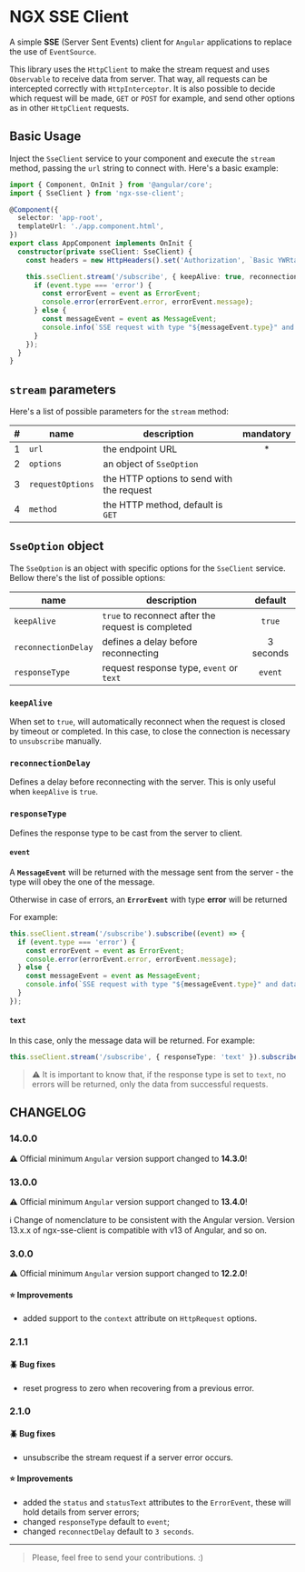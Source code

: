 # NGX SSE Client

A simple **SSE** (Server Sent Events) client for `Angular` applications to
replace the use of `EventSource`.

This library uses the `HttpClient` to make the stream request and uses
`Observable` to receive data from server. That way, all requests can be
intercepted correctly with `HttpInterceptor`. It is also possible to decide
which request will be made, `GET` or `POST` for example, and send other options
as in other `HttpClient` requests.

## Basic Usage

Inject the `SseClient` service to your component and execute the `stream`
method, passing the `url` string to connect with. Here's a basic example:

```typescript
import { Component, OnInit } from '@angular/core';
import { SseClient } from 'ngx-sse-client';

@Component({
  selector: 'app-root',
  templateUrl: './app.component.html',
})
export class AppComponent implements OnInit {
  constructor(private sseClient: SseClient) {
    const headers = new HttpHeaders().set('Authorization', `Basic YWRtaW46YWRtaW4=`);

    this.sseClient.stream('/subscribe', { keepAlive: true, reconnectionDelay: 1_000, responseType: 'event' }, { headers }, 'POST').subscribe((event) => {
      if (event.type === 'error') {
        const errorEvent = event as ErrorEvent;
        console.error(errorEvent.error, errorEvent.message);
      } else {
        const messageEvent = event as MessageEvent;
        console.info(`SSE request with type "${messageEvent.type}" and data "${messageEvent.data}"`);
      }
    });
  }
}
```

## `stream` parameters

Here's a list of possible parameters for the `stream` method:

|   # | name             | description                               | mandatory |
| --: | ---------------- | ----------------------------------------- | :-------: |
|   1 | `url`            | the endpoint URL                          |    \*     |
|   2 | `options`        | an object of `SseOption`                  |           |
|   3 | `requestOptions` | the HTTP options to send with the request |           |
|   4 | `method`         | the HTTP method, default is `GET`         |           |

## `SseOption` object

The `SseOption` is an object with specific options for the `SseClient` service.
Bellow there's the list of possible options:

| name                | description                                        |  default  |
| ------------------- | -------------------------------------------------- | :-------: |
| `keepAlive`         | `true` to reconnect after the request is completed |  `true`   |
| `reconnectionDelay` | defines a delay before reconnecting                | 3 seconds |
| `responseType`      | request response type, `event` or `text`           |  `event`  |

### `keepAlive`

When set to `true`, will automatically reconnect when the request is closed by
timeout or completed. In this case, to close the connection is necessary to
`unsubscribe` manually.

### `reconnectionDelay`

Defines a delay before reconnecting with the server. This is only useful when
`keepAlive` is `true`.

### `responseType`

Defines the response type to be cast from the server to client.

#### `event`

A **`MessageEvent`** will be returned with the message sent from the server - the
type will obey the one of the message.

Otherwise in case of errors, an **`ErrorEvent`** with type **error** will be returned

For example:

```typescript
this.sseClient.stream('/subscribe').subscribe((event) => {
  if (event.type === 'error') {
    const errorEvent = event as ErrorEvent;
    console.error(errorEvent.error, errorEvent.message);
  } else {
    const messageEvent = event as MessageEvent;
    console.info(`SSE request with type "${messageEvent.type}" and data "${messageEvent.data}"`);
  }
});
```

#### `text`

In this case, only the message data will be returned. For example:

```typescript
this.sseClient.stream('/subscribe', { responseType: 'text' }).subscribe((data) => console.log(data));
```

> :warning: It is important to know that, if the response type is set to `text`,
> no errors will be returned, only the data from successful requests.

## CHANGELOG

### 14.0.0

:warning: Official minimum `Angular` version support changed to **14.3.0**!

### 13.0.0

:warning: Official minimum `Angular` version support changed to **13.4.0**!

:information_source: Change of nomenclature to be consistent with the Angular version. Version 13.x.x of ngx-sse-client is compatible with v13 of Angular, and so on.

### 3.0.0

:warning: Official minimum `Angular` version support changed to **12.2.0**!

#### :star: Improvements

- added support to the `context` attribute on `HttpRequest` options.

### 2.1.1

#### :beetle: Bug fixes

- reset progress to zero when recovering from a previous error.

### 2.1.0

#### :beetle: Bug fixes

- unsubscribe the stream request if a server error occurs.

#### :star: Improvements

- added the `status` and `statusText` attributes to the `ErrorEvent`, these
  will hold details from server errors;
- changed `responseType` default to `event`;
- changed `reconnectDelay` default to `3 seconds`.

---

> Please, feel free to send your contributions. :)
